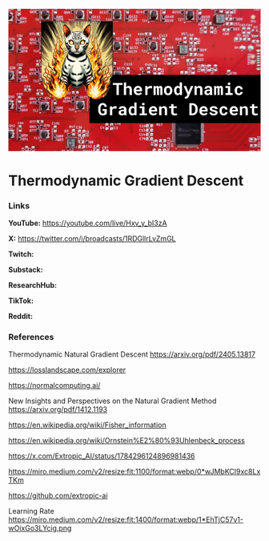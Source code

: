 ![thumbnail](thumbnail.png)

# Thermodynamic Gradient Descent

### Links

**YouTube:** https://youtube.com/live/Hxv_y_bI3zA

**X:** https://twitter.com/i/broadcasts/1RDGllrLvZmGL

**Twitch:**

**Substack:**

**ResearchHub:**

**TikTok:**

**Reddit:**

### References

Thermodynamic Natural Gradient Descent
https://arxiv.org/pdf/2405.13817

https://losslandscape.com/explorer

https://normalcomputing.ai/

New Insights and Perspectives on the Natural Gradient Method
https://arxiv.org/pdf/1412.1193

https://en.wikipedia.org/wiki/Fisher_information

https://en.wikipedia.org/wiki/Ornstein%E2%80%93Uhlenbeck_process

https://x.com/Extropic_AI/status/1784296124896981436

https://miro.medium.com/v2/resize:fit:1100/format:webp/0*wJMbKCI9xc8LxTKm

https://github.com/extropic-ai

Learning Rate
https://miro.medium.com/v2/resize:fit:1400/format:webp/1*EhTjC57v1-wOixGo3LYcig.png
